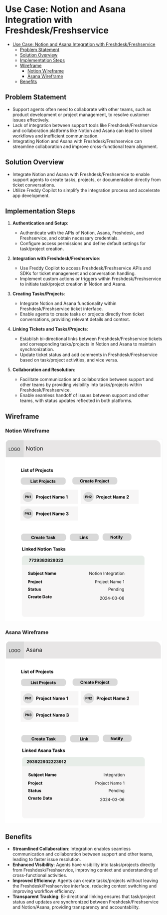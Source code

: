 # Use Case: Notion and Asana Integration with Freshdesk/Freshservice

- [Use Case: Notion and Asana Integration with Freshdesk/Freshservice](#use-case-notion-and-asana-integration-with-freshdeskfreshservice)
  - [Problem Statement](#problem-statement)
  - [Solution Overview](#solution-overview)
  - [Implementation Steps](#implementation-steps)
  - [Wireframe](#wireframe)
    - [Notion Wireframe](#notion-wireframe)
    - [Asana Wireframe](#asana-wireframe)
  - [Benefits](#benefits)

## Problem Statement
- Support agents often need to collaborate with other teams, such as product development or project management, to resolve customer issues effectively.
- Lack of integration between support tools like Freshdesk/Freshservice and collaboration platforms like Notion and Asana can lead to siloed workflows and inefficient communication.
- Integrating Notion and Asana with Freshdesk/Freshservice can streamline collaboration and improve cross-functional team alignment.

## Solution Overview
- Integrate Notion and Asana with Freshdesk/Freshservice to enable support agents to create tasks, projects, or documentation directly from ticket conversations.
- Utilize Freddy Copilot to simplify the integration process and accelerate app development.

## Implementation Steps

1. **Authentication and Setup**:
   - Authenticate with the APIs of Notion, Asana, Freshdesk, and Freshservice, and obtain necessary credentials.
   - Configure access permissions and define default settings for task/project creation.

2. **Integration with Freshdesk/Freshservice**:
   - Use Freddy Copilot to access Freshdesk/Freshservice APIs and SDKs for ticket management and conversation handling.
   - Implement custom actions or triggers within Freshdesk/Freshservice to initiate task/project creation in Notion and Asana.

3. **Creating Tasks/Projects**:
   - Integrate Notion and Asana functionality within Freshdesk/Freshservice ticket interface.
   - Enable agents to create tasks or projects directly from ticket conversations, providing relevant details and context.

4. **Linking Tickets and Tasks/Projects**:
   - Establish bi-directional links between Freshdesk/Freshservice tickets and corresponding tasks/projects in Notion and Asana to maintain synchronization.
   - Update ticket status and add comments in Freshdesk/Freshservice based on task/project activities, and vice versa.

5. **Collaboration and Resolution**:
   - Facilitate communication and collaboration between support and other teams by providing visibility into tasks/projects within Freshdesk/Freshservice.
   - Enable seamless handoff of issues between support and other teams, with status updates reflected in both platforms.

## Wireframe

### Notion Wireframe
![Notion Wireframe](../../assets/notion/notion-sample.png)

### Asana Wireframe
![Asana Wireframe](../../assets/notion/asana-sample.png)

## Benefits
- **Streamlined Collaboration**: Integration enables seamless communication and collaboration between support and other teams, leading to faster issue resolution.
- **Enhanced Visibility**: Agents have visibility into tasks/projects directly from Freshdesk/Freshservice, improving context and understanding of cross-functional activities.
- **Improved Efficiency**: Agents can create tasks/projects without leaving the Freshdesk/Freshservice interface, reducing context switching and improving workflow efficiency.
- **Transparent Tracking**: Bi-directional linking ensures that task/project status and updates are synchronized between Freshdesk/Freshservice and Notion/Asana, providing transparency and accountability.
